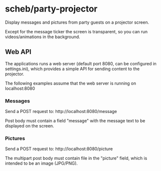 scheb/party-projector
=====================

Display messages and pictures from party guests on a projector screen.

Except for the message ticker the screen is transparent, so you can run videos/animations in the background.

## Web API

The applications runs a web server (default port 8080, can be configured in settings.ini), which provides a
simple API for sending content to the projector.

The following examples assume that the web server is running on localhost:8080

### Messages

Send a POST request to: http://localhost:8080/message

Post body must contain a field "message" with the message text to be displayed on the screen.

### Pictures

Send a POST request to: http://localhost:8080/picture

The multipart post body must contain file in the "picture" field, which is intended to be an image (JPG/PNG).
